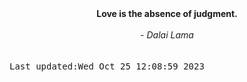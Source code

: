 
<div align="center"><b><span>Love is the absence of judgment.</span></b><br><br><i> - Dalai Lama</i></div>
<br><br><kbd>Last updated:Wed Oct 25 12:08:59 2023</kbd>